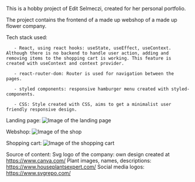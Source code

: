 This is a hobby project of Edit Selmeczi, created for her personal portfolio.

The project contains the frontend of a made up webshop of a made up flower company.

Tech stack used:

       - React, using react hooks: useState, useEffect, useContext. Although there is no backend to handle user action, adding and removing items to the shopping cart is working. This feature is created with useContext and context provider.

       - react-router-dom: Router is used for navigation between the pages.
       
       - styled components: responsive hamburger menu created with styled-components.
       
       - CSS: Style created with CSS, aims to get a minimalist user friendly responsive design.


Landing page:
![Image of the landing page](./assets/images/landingpage.JPG "Landing page")


Webshop:
![Image of the shop](./assets/images/webshop.JPG "Web shop")


Shopping cart:
![Image of the shopping cart](./assets/images/shoppingcart.JPG "Shopping cart")







Source of content:
Svg logo of the company: own design created at https://www.canva.com/
Plant images, names, descriptions: https://www.houseplantsexpert.com/ 
Social media logos: https://www.svgrepo.com/